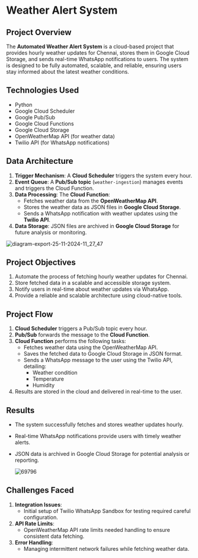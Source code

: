 # Weather Alert System

## **Project Overview**
The **Automated Weather Alert System** is a cloud-based project that provides hourly weather updates for Chennai, stores them in Google Cloud Storage, and sends real-time WhatsApp notifications to users. The system is designed to be fully automated, scalable, and reliable, ensuring users stay informed about the latest weather conditions.


## **Technologies Used**
- Python
- Google Cloud Scheduler
- Google Pub/Sub
- Google Cloud Functions
- Google Cloud Storage
- OpenWeatherMap API (for weather data)
- Twilio API (for WhatsApp notifications)


## **Data Architecture**
1. **Trigger Mechanism**: A **Cloud Scheduler** triggers the system every hour.
2. **Event Queue**: A **Pub/Sub topic** (`weather-ingestion`) manages events and triggers the Cloud Function.
3. **Data Processing**: The **Cloud Function**:
   - Fetches weather data from the **OpenWeatherMap API**.
   - Stores the weather data as JSON files in **Google Cloud Storage**.
   - Sends a WhatsApp notification with weather updates using the **Twilio API**.
4. **Data Storage**: JSON files are archived in **Google Cloud Storage** for future analysis or monitoring.

![diagram-export-25-11-2024-11_27_47](https://github.com/user-attachments/assets/ce8389e4-74a2-45e7-827a-c014faf62348)


## **Project Objectives**
1. Automate the process of fetching hourly weather updates for Chennai.
2. Store fetched data in a scalable and accessible storage system.
3. Notify users in real-time about weather updates via WhatsApp.
4. Provide a reliable and scalable architecture using cloud-native tools.



## **Project Flow**
1. **Cloud Scheduler** triggers a Pub/Sub topic every hour.
2. **Pub/Sub** forwards the message to the **Cloud Function**.
3. **Cloud Function** performs the following tasks:
   - Fetches weather data using the OpenWeatherMap API.
   - Saves the fetched data to Google Cloud Storage in JSON format.
   - Sends a WhatsApp message to the user using the Twilio API, detailing:
     - Weather condition
     - Temperature
     - Humidity
4. Results are stored in the cloud and delivered in real-time to the user.


## **Results**
- The system successfully fetches and stores weather updates hourly.
- Real-time WhatsApp notifications provide users with timely weather alerts.
- JSON data is archived in Google Cloud Storage for potential analysis or reporting.

  ![69796](https://github.com/user-attachments/assets/e47335c5-8c1d-4a49-bb8d-356d76510586)


## **Challenges Faced**
1. **Integration Issues**:
   - Initial setup of Twilio WhatsApp Sandbox for testing required careful configuration.
2. **API Rate Limits**:
   - OpenWeatherMap API rate limits needed handling to ensure consistent data fetching.
3. **Error Handling**:
   - Managing intermittent network failures while fetching weather data.
